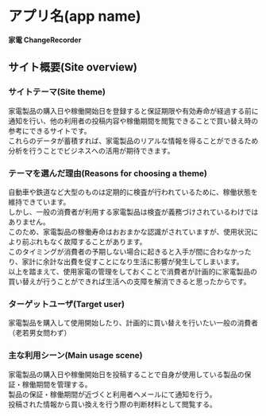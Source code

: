 
# アプリ名(app name)

**家電 ChangeRecorder** 

## サイト概要(Site overview)

### サイトテーマ(Site theme)

家電製品の購入日や稼働開始日を登録すると保証期限や有効寿命が経過する前に通知を行い、他の利用者の投稿内容や稼働期間を閲覧できることで買い替え時の参考にできるサイトです。\
これらのデータが蓄積すれば、家電製品のリアルな情報を得ることができるため分析を行うことでビジネスへの活用が期待できます。

### テーマを選んだ理由(Reasons for choosing a theme)

自動車や鉄道など大型のものは定期的に検査が行われているために、稼働状態を維持できています。  
しかし、一般の消費者が利用する家電製品は検査が義務づけされているわけではありません。   
このため、家電製品の稼働寿命はおおまかな認識がされていますが、使用状況により前ぶれもなく故障することがあります。  
このタイミングが消費者の予期しない場合に起きると入手が間に合わなかったり、家計に余計な出費を促すことになり生活に影響が発生してしまいます。     
以上を踏まえて、使用家電の管理をしておくことで消費者が計画的に家電製品の買い替えが行うことができれば生活への支障を解消できると思ったからです。

### ターゲットユーザ(Target user)

家電製品を購入して使用開始したり、計画的に買い替えを行いたい一般の消費者（老若男女問わず）

### 主な利用シーン(Main usage scene)

家電製品の購入日や稼働開始日を投稿することで自身が使用している製品の保証・稼働期間を管理する。  
製品の保証・稼働期間が近づくと利用者へメールにて通知を行う。  
投稿された情報から買い換えを行う際の判断材料として閲覧する。  
